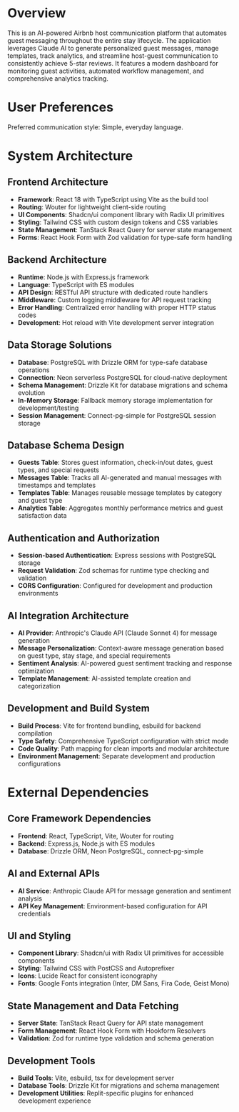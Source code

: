 # Overview

This is an AI-powered Airbnb host communication platform that automates guest messaging throughout the entire stay lifecycle. The application leverages Claude AI to generate personalized guest messages, manage templates, track analytics, and streamline host-guest communication to consistently achieve 5-star reviews. It features a modern dashboard for monitoring guest activities, automated workflow management, and comprehensive analytics tracking.

# User Preferences

Preferred communication style: Simple, everyday language.

# System Architecture

## Frontend Architecture
- **Framework**: React 18 with TypeScript using Vite as the build tool
- **Routing**: Wouter for lightweight client-side routing
- **UI Components**: Shadcn/ui component library with Radix UI primitives
- **Styling**: Tailwind CSS with custom design tokens and CSS variables
- **State Management**: TanStack React Query for server state management
- **Forms**: React Hook Form with Zod validation for type-safe form handling

## Backend Architecture
- **Runtime**: Node.js with Express.js framework
- **Language**: TypeScript with ES modules
- **API Design**: RESTful API structure with dedicated route handlers
- **Middleware**: Custom logging middleware for API request tracking
- **Error Handling**: Centralized error handling with proper HTTP status codes
- **Development**: Hot reload with Vite development server integration

## Data Storage Solutions
- **Database**: PostgreSQL with Drizzle ORM for type-safe database operations
- **Connection**: Neon serverless PostgreSQL for cloud-native deployment
- **Schema Management**: Drizzle Kit for database migrations and schema evolution
- **In-Memory Storage**: Fallback memory storage implementation for development/testing
- **Session Management**: Connect-pg-simple for PostgreSQL session storage

## Database Schema Design
- **Guests Table**: Stores guest information, check-in/out dates, guest types, and special requests
- **Messages Table**: Tracks all AI-generated and manual messages with timestamps and templates
- **Templates Table**: Manages reusable message templates by category and guest type
- **Analytics Table**: Aggregates monthly performance metrics and guest satisfaction data

## Authentication and Authorization
- **Session-based Authentication**: Express sessions with PostgreSQL storage
- **Request Validation**: Zod schemas for runtime type checking and validation
- **CORS Configuration**: Configured for development and production environments

## AI Integration Architecture
- **AI Provider**: Anthropic's Claude API (Claude Sonnet 4) for message generation
- **Message Personalization**: Context-aware message generation based on guest type, stay stage, and special requirements
- **Sentiment Analysis**: AI-powered guest sentiment tracking and response optimization
- **Template Management**: AI-assisted template creation and categorization

## Development and Build System
- **Build Process**: Vite for frontend bundling, esbuild for backend compilation
- **Type Safety**: Comprehensive TypeScript configuration with strict mode
- **Code Quality**: Path mapping for clean imports and modular architecture
- **Environment Management**: Separate development and production configurations

# External Dependencies

## Core Framework Dependencies
- **Frontend**: React, TypeScript, Vite, Wouter for routing
- **Backend**: Express.js, Node.js with ES modules
- **Database**: Drizzle ORM, Neon PostgreSQL, connect-pg-simple

## AI and External APIs
- **AI Service**: Anthropic Claude API for message generation and sentiment analysis
- **API Key Management**: Environment-based configuration for API credentials

## UI and Styling
- **Component Library**: Shadcn/ui with Radix UI primitives for accessible components
- **Styling**: Tailwind CSS with PostCSS and Autoprefixer
- **Icons**: Lucide React for consistent iconography
- **Fonts**: Google Fonts integration (Inter, DM Sans, Fira Code, Geist Mono)

## State Management and Data Fetching
- **Server State**: TanStack React Query for API state management
- **Form Management**: React Hook Form with Hookform Resolvers
- **Validation**: Zod for runtime type validation and schema generation

## Development Tools
- **Build Tools**: Vite, esbuild, tsx for development server
- **Database Tools**: Drizzle Kit for migrations and schema management
- **Development Utilities**: Replit-specific plugins for enhanced development experience